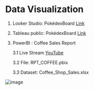 # Data Visualization
1. Looker Studio: PokédexBoard [Link](https://lookerstudio.google.com/reporting/25d65709-623e-4080-92c8-8fccf7269471)

2. Tableau public: PokédexBoard [Link](https://public.tableau.com/views/PokdexBoard/Pokdex_1?:language=en-US&publish=yes&:sid=&:redirect=auth&:display_count=n&:origin=viz_share_link)

3. PowerBI : Coffee Sales Report
   
   3.1 Live Stream [YouTube](https://youtube.com/live/cjnP3JM_UEU)
   
   3.2 File:  RPT_COFFEE.pbix
   
   3.3 Dataset: Coffee_Shop_Sales.xlsx

![image](https://github.com/user-attachments/assets/ddda9716-dd74-4c65-bd9e-4522ed1c6f1d)

